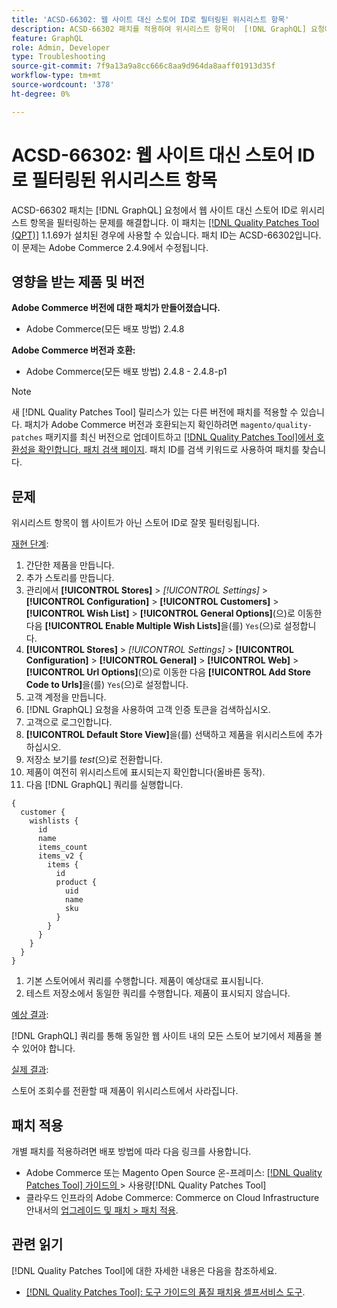 ```yaml
---
title: 'ACSD-66302: 웹 사이트 대신 스토어 ID로 필터링된 위시리스트 항목'
description: ACSD-66302 패치를 적용하여 위시리스트 항목이  [!DNL GraphQL] 요청에서 웹 사이트 대신 스토어 ID로 필터링되는 Adobe Commerce 문제를 해결합니다.
feature: GraphQL
role: Admin, Developer
type: Troubleshooting
source-git-commit: 7f9a13a9a8cc666c8aa9d964da8aaff01913d35f
workflow-type: tm+mt
source-wordcount: '378'
ht-degree: 0%

---
```



# ACSD-66302: 웹 사이트 대신 스토어 ID로 필터링된 위시리스트 항목

ACSD-66302 패치는 [!DNL GraphQL] 요청에서 웹 사이트 대신 스토어 ID로 위시리스트 항목을 필터링하는 문제를 해결합니다. 이 패치는 [[!DNL Quality Patches Tool (QPT)]](/help/tools/quality-patches-tool/quality-patches-tool-to-self-serve-quality-patches.md) 1.1.69가 설치된 경우에 사용할 수 있습니다. 패치 ID는 ACSD-66302입니다. 이 문제는 Adobe Commerce 2.4.9에서 수정됩니다.

## 영향을 받는 제품 및 버전

**Adobe Commerce 버전에 대한 패치가 만들어졌습니다.**

* Adobe Commerce(모든 배포 방법) 2.4.8

**Adobe Commerce 버전과 호환:**

* Adobe Commerce(모든 배포 방법) 2.4.8 - 2.4.8-p1

>[!NOTE]
>
>새 [!DNL Quality Patches Tool] 릴리스가 있는 다른 버전에 패치를 적용할 수 있습니다. 패치가 Adobe Commerce 버전과 호환되는지 확인하려면 `magento/quality-patches` 패키지를 최신 버전으로 업데이트하고 [[!DNL Quality Patches Tool]에서 호환성을 확인합니다. 패치 검색 페이지](https://experienceleague.adobe.com/tools/commerce-quality-patches/index.html?lang=ko). 패치 ID를 검색 키워드로 사용하여 패치를 찾습니다.

## 문제

위시리스트 항목이 웹 사이트가 아닌 스토어 ID로 잘못 필터링됩니다.

<u>재현 단계</u>:

1. 간단한 제품을 만듭니다.
1. 추가 스토리를 만듭니다.
1. 관리에서 **[!UICONTROL Stores]** > *[!UICONTROL Settings]* > **[!UICONTROL Configuration]** > **[!UICONTROL Customers]** > **[!UICONTROL Wish List]** > **[!UICONTROL General Options]**(으)로 이동한 다음 **[!UICONTROL Enable Multiple Wish Lists]**&#x200B;을(를) `Yes`(으)로 설정합니다.
1. **[!UICONTROL Stores]** > *[!UICONTROL Settings]* > **[!UICONTROL Configuration]** > **[!UICONTROL General]** > **[!UICONTROL Web]** > **[!UICONTROL Url Options]**(으)로 이동한 다음 **[!UICONTROL Add Store Code to Urls]**&#x200B;을(를) `Yes`(으)로 설정합니다.
1. 고객 계정을 만듭니다.
1. [!DNL GraphQL] 요청을 사용하여 고객 인증 토큰을 검색하십시오.
1. 고객으로 로그인합니다.
1. **[!UICONTROL Default Store View]**&#x200B;을(를) 선택하고 제품을 위시리스트에 추가하십시오.
1. 저장소 보기를 *test*(으)로 전환합니다.
1. 제품이 여전히 위시리스트에 표시되는지 확인합니다(올바른 동작).
1. 다음 [!DNL GraphQL] 쿼리를 실행합니다.

```
{
  customer {
    wishlists {
      id
      name
      items_count
      items_v2 {
        items {
          id
          product {
            uid
            name
            sku
          }
        }
      }
    }
  }
}
```

1. 기본 스토어에서 쿼리를 수행합니다. 제품이 예상대로 표시됩니다.
1. 테스트 저장소에서 동일한 쿼리를 수행합니다. 제품이 표시되지 않습니다.

<u>예상 결과</u>:

[!DNL GraphQL] 쿼리를 통해 동일한 웹 사이트 내의 모든 스토어 보기에서 제품을 볼 수 있어야 합니다.

<u>실제 결과</u>:

스토어 조회수를 전환할 때 제품이 위시리스트에서 사라집니다.

## 패치 적용

개별 패치를 적용하려면 배포 방법에 따라 다음 링크를 사용합니다.

* Adobe Commerce 또는 Magento Open Source 온-프레미스: [[!DNL Quality Patches Tool]  가이드의 ](/help/tools/quality-patches-tool/usage.md)> 사용량[!DNL Quality Patches Tool]
* 클라우드 인프라의 Adobe Commerce: Commerce on Cloud Infrastructure 안내서의 [업그레이드 및 패치 > 패치 적용](https://experienceleague.adobe.com/docs/commerce-cloud-service/user-guide/develop/upgrade/apply-patches.html?lang=ko).

## 관련 읽기

[!DNL Quality Patches Tool]에 대한 자세한 내용은 다음을 참조하세요.

* [[!DNL Quality Patches Tool]: 도구 가이드의 품질 패치용 셀프서비스 도구](/help/tools/quality-patches-tool/quality-patches-tool-to-self-serve-quality-patches.md).
